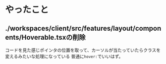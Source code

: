 # やったこと

## ./workspaces/client/src/features/layout/components/Hoverable.tsxの削除
コードを見た感じポインタの位置を取って、カーソルが当たっていたらクラスを変えるみたいな処理になっている
普通に`hover:`でいいはず。

